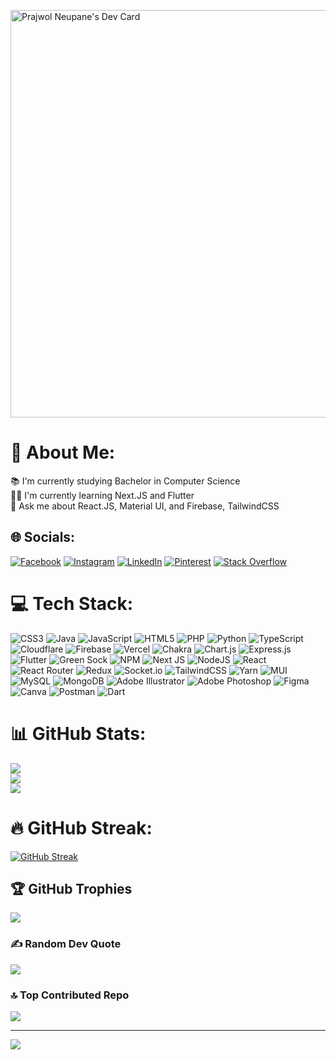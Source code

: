 <a href="https://app.daily.dev/prajwolneupane"><img src="https://api.daily.dev/devcards/v2/VIO4Mr2NLs2NKvpSch7fx.png?type=wide&r=cw3" width="652" alt="Prajwol Neupane's Dev Card"/></a>

# 💫 About Me:
📚 I'm currently studying Bachelor in Computer Science<br>👨‍💻 I'm currently learning Next.JS and Flutter<br>💬 Ask me about React.JS, Material UI, and Firebase, TailwindCSS


## 🌐 Socials:
[![Facebook](https://img.shields.io/badge/Facebook-%231877F2.svg?logo=Facebook&logoColor=white)](https://facebook.com/prajwolxhettry) [![Instagram](https://img.shields.io/badge/Instagram-%23E4405F.svg?logo=Instagram&logoColor=white)](https://instagram.com/iamprajwolneupane) [![LinkedIn](https://img.shields.io/badge/LinkedIn-%230077B5.svg?logo=linkedin&logoColor=white)](https://linkedin.com/in/prajwol-neupane-b64418208/) [![Pinterest](https://img.shields.io/badge/Pinterest-%23E60023.svg?logo=Pinterest&logoColor=white)](https://pinterest.com/prajwolneupane68) [![Stack Overflow](https://img.shields.io/badge/-Stackoverflow-FE7A16?logo=stack-overflow&logoColor=white)](https://stackoverflow.com/users/18804573) 

# 💻 Tech Stack:
![CSS3](https://img.shields.io/badge/css3-%231572B6.svg?style=for-the-badge&logo=css3&logoColor=white) ![Java](https://img.shields.io/badge/java-%23ED8B00.svg?style=for-the-badge&logo=java&logoColor=white) ![JavaScript](https://img.shields.io/badge/javascript-%23323330.svg?style=for-the-badge&logo=javascript&logoColor=%23F7DF1E) ![HTML5](https://img.shields.io/badge/html5-%23E34F26.svg?style=for-the-badge&logo=html5&logoColor=white) ![PHP](https://img.shields.io/badge/php-%23777BB4.svg?style=for-the-badge&logo=php&logoColor=white) ![Python](https://img.shields.io/badge/python-3670A0?style=for-the-badge&logo=python&logoColor=ffdd54) ![TypeScript](https://img.shields.io/badge/typescript-%23007ACC.svg?style=for-the-badge&logo=typescript&logoColor=white) ![Cloudflare](https://img.shields.io/badge/Cloudflare-F38020?style=for-the-badge&logo=Cloudflare&logoColor=white) ![Firebase](https://img.shields.io/badge/firebase-%23039BE5.svg?style=for-the-badge&logo=firebase) ![Vercel](https://img.shields.io/badge/vercel-%23000000.svg?style=for-the-badge&logo=vercel&logoColor=white) ![Chakra](https://img.shields.io/badge/chakra-%234ED1C5.svg?style=for-the-badge&logo=chakraui&logoColor=white) ![Chart.js](https://img.shields.io/badge/chart.js-F5788D.svg?style=for-the-badge&logo=chart.js&logoColor=white) ![Express.js](https://img.shields.io/badge/express.js-%23404d59.svg?style=for-the-badge&logo=express&logoColor=%2361DAFB) ![Flutter](https://img.shields.io/badge/Flutter-%2302569B.svg?style=for-the-badge&logo=Flutter&logoColor=white) ![Green Sock](https://img.shields.io/badge/green%20sock-88CE02?style=for-the-badge&logo=greensock&logoColor=white) ![NPM](https://img.shields.io/badge/NPM-%23000000.svg?style=for-the-badge&logo=npm&logoColor=white) ![Next JS](https://img.shields.io/badge/Next-black?style=for-the-badge&logo=next.js&logoColor=white) ![NodeJS](https://img.shields.io/badge/node.js-6DA55F?style=for-the-badge&logo=node.js&logoColor=white) ![React](https://img.shields.io/badge/react-%2320232a.svg?style=for-the-badge&logo=react&logoColor=%2361DAFB) ![React Router](https://img.shields.io/badge/React_Router-CA4245?style=for-the-badge&logo=react-router&logoColor=white) ![Redux](https://img.shields.io/badge/redux-%23593d88.svg?style=for-the-badge&logo=redux&logoColor=white) ![Socket.io](https://img.shields.io/badge/Socket.io-black?style=for-the-badge&logo=socket.io&badgeColor=010101) ![TailwindCSS](https://img.shields.io/badge/tailwindcss-%2338B2AC.svg?style=for-the-badge&logo=tailwind-css&logoColor=white) ![Yarn](https://img.shields.io/badge/yarn-%232C8EBB.svg?style=for-the-badge&logo=yarn&logoColor=white) ![MUI](https://img.shields.io/badge/MUI-%230081CB.svg?style=for-the-badge&logo=material-ui&logoColor=white) ![MySQL](https://img.shields.io/badge/mysql-%2300f.svg?style=for-the-badge&logo=mysql&logoColor=white) ![MongoDB](https://img.shields.io/badge/MongoDB-%234ea94b.svg?style=for-the-badge&logo=mongodb&logoColor=white) ![Adobe Illustrator](https://img.shields.io/badge/adobeillustrator-%23FF9A00.svg?style=for-the-badge&logo=adobeillustrator&logoColor=white) ![Adobe Photoshop](https://img.shields.io/badge/adobephotoshop-%2331A8FF.svg?style=for-the-badge&logo=adobephotoshop&logoColor=white) 	![Figma](https://img.shields.io/badge/figma-%23F24E1E.svg?style=for-the-badge&logo=figma&logoColor=white) ![Canva](https://img.shields.io/badge/Canva-%2300C4CC.svg?style=for-the-badge&logo=Canva&logoColor=white) ![Postman](https://img.shields.io/badge/Postman-FF6C37?style=for-the-badge&logo=postman&logoColor=white) ![Dart](https://img.shields.io/badge/Dart-0175C2?style=for-the-badge&logo=dart&logoColor=white) 
# 📊 GitHub Stats:
![](https://github-readme-stats.vercel.app/api?username=PrajwolNeupane&theme=default&hide_border=false&include_all_commits=true&count_private=false)<br/>
![](https://github-readme-streak-stats.herokuapp.com/?user=PrajwoNeupane&theme=default&hide_border=false)<br/>
![](https://github-readme-stats.vercel.app/api/top-langs/?username=PrajwolNeupane&theme=default&hide_border=false&include_all_commits=true&count_private=false&layout=compact)
# 🔥 GitHub Streak:
[![GitHub Streak](https://github-readme-streak-stats.herokuapp.com?user=PrajwolNeupane)](https://git.io/streak-stats)

## 🏆 GitHub Trophies
![](https://github-profile-trophy.vercel.app/?username=PrajwolNeupane&theme=light&no-frame=false&no-bg=false&margin-w=4)

### ✍️ Random Dev Quote
![](https://quotes-github-readme.vercel.app/api?type=horizontal&theme=light)

### 🔝 Top Contributed Repo
![](https://github-contributor-stats.vercel.app/api?username=PrajwolNeupane&limit=5&theme=light&combine_all_yearly_contributions=true)


---
[![](https://visitcount.itsvg.in/api?id=PrajwolNeupane&icon=0&color=0)](https://visitcount.itsvg.in)
